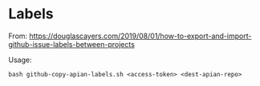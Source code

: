 # Labels

From: https://douglascayers.com/2019/08/01/how-to-export-and-import-github-issue-labels-between-projects

Usage:

`bash github-copy-apian-labels.sh <access-token> <dest-apian-repo>`

